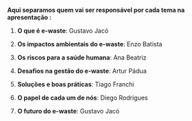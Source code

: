 **Aqui separamos quem vai ser responsável por cada tema na apresentação :**

1. **O que é e-waste**: Gustavo Jacó

2. **Os impactos ambientais do e-waste**: Enzo Batista

3. **Os riscos para a saúde humana**: Ana Beatriz

4. **Desafios na gestão do e-waste**: Artur Pádua

5. **Soluções e boas práticas**: Tiago Franchi

6. **O papel de cada um de nós**: Diego Rodrigues

7. **O futuro do e-waste**: Gustavo Jacó
